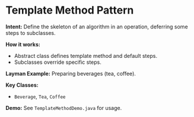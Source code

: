 # Template Method Pattern

**Intent:** Define the skeleton of an algorithm in an operation, deferring some steps to subclasses.

**How it works:**
- Abstract class defines template method and default steps.
- Subclasses override specific steps.

**Layman Example:** Preparing beverages (tea, coffee).

**Key Classes:**
- `Beverage`, `Tea`, `Coffee`

**Demo:** See `TemplateMethodDemo.java` for usage.
